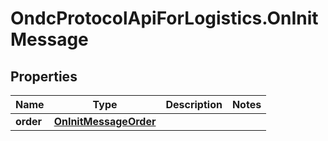 # OndcProtocolApiForLogistics.OnInitMessage

## Properties
Name | Type | Description | Notes
------------ | ------------- | ------------- | -------------
**order** | [**OnInitMessageOrder**](OnInitMessageOrder.md) |  | 
